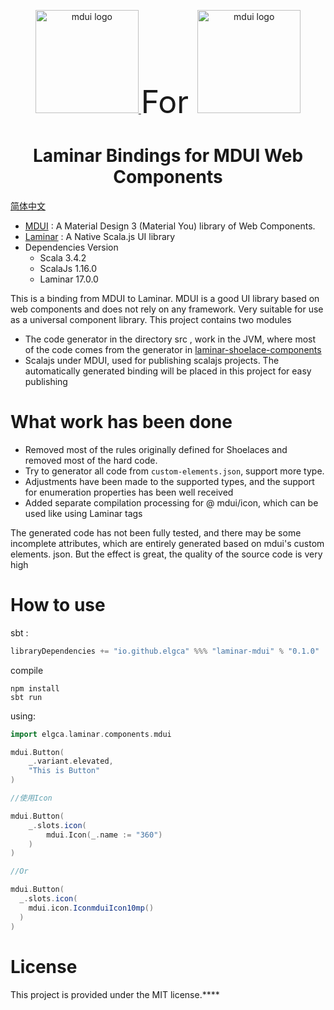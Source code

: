 <p align="center">
  <a href="https://www.mdui.org/">
    <img src="https://raw.githubusercontent.com/zdhxiong/mdui/953011ce2911e2e64b6cb242729df82664f6a78a/packages/jetbrains-plugin/src/main/resources/META-INF/pluginIcon.svg" alt="mdui logo" width="165" height="165"/>
  </a>
<span style="font-size: 50px; text-align: center"> For </span>
  <a href="https://laminar.dev/">
    <img src="https://laminar.dev/img/brand/laminar-logo-100px-rounded.png" alt="mdui logo" width="165" height="165"/>
  </a>
</p>

<h1 align="center">Laminar Bindings for MDUI Web Components</h1>

[简体中文](/README.md)

- [MDUI](https://www.mdui.org/en/docs/2/) :  A Material Design 3 (Material You) library of Web Components.
- [Laminar](https://laminar.dev/) :  A Native Scala.js UI library
- Dependencies Version
  - Scala 3.4.2
  - ScalaJs 1.16.0
  - Laminar 17.0.0


This is a binding from MDUI to Laminar. MDUI is a good UI library based on web components and does not rely on any framework. Very suitable for use as a universal component library.
This project contains two modules

- The code generator in the directory src , work in the JVM, where most of the code comes from the generator in [laminar-shoelace-components](https://github.com/raquo/laminar-shoelace-components)
- Scalajs under MDUI, used for publishing scalajs projects. The automatically generated binding will be placed in this project for easy publishing

# What work has been done

- Removed most of the rules originally defined for Shoelaces and removed most of the hard code.
- Try to generator all code from `custom-elements.json`, support more type.
- Adjustments have been made to the supported types, and the support for enumeration properties has been well received
- Added separate compilation processing for @ mdui/icon, which can be used like using Laminar tags

The generated code has not been fully tested, and there may be some incomplete attributes, which are entirely generated based on mdui's custom elements. json. But the effect is great, the quality of the source code is very high

# How to use

sbt :

```scala
libraryDependencies += "io.github.elgca" %%% "laminar-mdui" % "0.1.0"
```

compile
```shell
npm install
sbt run
```

using:

```scala
import elgca.laminar.components.mdui

mdui.Button(
    _.variant.elevated,
    "This is Button"
)

//使用Icon

mdui.Button(
    _.slots.icon(
        mdui.Icon(_.name := "360")
    )
)

//Or

mdui.Button(
  _.slots.icon(
    mdui.icon.IconmduiIcon10mp()
  )
)

```

# License

This project is provided under the MIT license.****